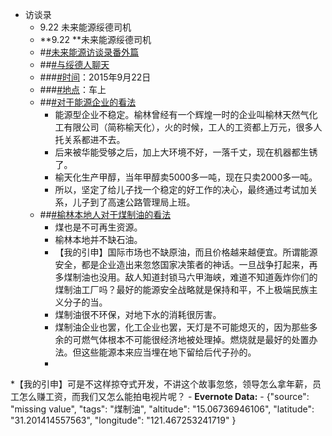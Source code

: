 - 访谈录
    - 9.22 未来能源绥德司机
    - **9.22 **未来能源绥德司机
    - #[#未来能源访谈录番外篇](dayone2://filter?tag=%E6%9C%AA%E6%9D%A5%E8%83%BD%E6%BA%90%E8%AE%BF%E8%B0%88%E5%BD%95%E7%95%AA%E5%A4%96%E7%AF%87)
    - ##[#与绥德人聊天](dayone2://filter?tag=%E4%B8%8E%E7%BB%A5%E5%BE%B7%E4%BA%BA%E8%81%8A%E5%A4%A9)
    - ###[#时间](dayone2://filter?tag=%E6%97%B6%E9%97%B4)：2015年9月22日
    - ###[#地点](dayone2://filter?tag=%E5%9C%B0%E7%82%B9)：车上
    - ##[#对于能源企业的看法](dayone2://filter?tag=%E5%AF%B9%E4%BA%8E%E8%83%BD%E6%BA%90%E4%BC%81%E4%B8%9A%E7%9A%84%E7%9C%8B%E6%B3%95)
        - 能源型企业不稳定。榆林曾经有一个辉煌一时的企业叫榆林天然气化工有限公司（简称榆天化），火的时候，工人的工资都上万元，很多人托关系都进不去。
        - 后来被华能受够之后，加上大环境不好，一落千丈，现在机器都生锈了。
        - 榆天化生产甲醇，当年甲醇卖5000多一吨，现在只卖2000多一吨。
        - 所以，坚定了给儿子找一个稳定的好工作的决心，最终通过考试加关系，儿子到了高速公路管理局上班。
    - ##[#榆林本地人对于煤制油的看法](dayone2://filter?tag=%E6%A6%86%E6%9E%97%E6%9C%AC%E5%9C%B0%E4%BA%BA%E5%AF%B9%E4%BA%8E%E7%85%A4%E5%88%B6%E6%B2%B9%E7%9A%84%E7%9C%8B%E6%B3%95)
        - 煤也是不可再生资源。
        - 榆林本地并不缺石油。
        - 【我的引申】国际市场也不缺原油，而且价格越来越便宜。所谓能源安全，都是企业造出来忽悠国家决策者的神话。一旦战争打起来，再多煤制油也没用。敌人知道封锁马六甲海峡，难道不知道轰炸你们的煤制油工厂吗？最好的能源安全战略就是保持和平，不上极端民族主义分子的当。
        - 煤制油很不环保，对地下水的消耗很厉害。
        - 煤制油企业也罢，化工企业也罢，天灯是不可能熄灭的，因为那些多余的可燃气体根本不可能很经济地被处理掉。燃烧就是最好的处置办法。但这些能源本来应当埋在地下留给后代子孙的。
        - 
*【我的引申】可是不这样掠夺式开发，不讲这个故事忽悠，领导怎么拿年薪，员工怎么赚工资，而我们又怎么能拍电视片呢？
    - **Evernote Data:**
    - {"source":  "missing value", "tags": "煤制油", "altitude": "15.06736946106", "latitude": "31.201414557563", "longitude": "121.467253241719" }
